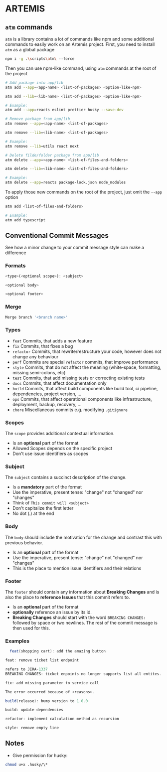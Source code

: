 # ARTEMIS

## `atm` commands

`atm` is a library contains a lot of commands like npm and some additional commands to easily work on an Artemis project.
First, you need to install `atm` as a global package

```bash
npm i -g .\scripts\atm\ --force
```

Then you can use npm-like command, using `atm` commands at the root of the project

```bash
# Add package into app/lib
atm add --app=<app-name> <list-of-packages> <option-like-npm>

atm add --lib=<lib-name> <list-of-packages> <option-like-npm>

# Example:
atm add --app=reacts eslint prettier husky --save-dev
```

```bash
# Remove package from app/lib
atm remove --app=<app-name> <list-of-packages>

atm remove --lib=<lib-name> <list-of-packages>

# Example:
atm remove --lib=utils react next
```

```bash
# Delete filde/folder package from app/lib
atm delete --app=<app-name> <list-of-files-and-folders>

atm delete --lib=<lib-name> <list-of-files-and-folders>

# Example:
atm delete --app=reacts package-lock.json node_modules
```

To apply those new commands on the root of the project, just omit the `--app` option

```bash
atm add <list-of-files-and-folders>

# Example:
atm add typescript
```

## Conventional Commit Messages

See how a minor change to your commit message style can make a difference

### Formats

```javascript
<type>(<optional scope>): <subject>

<optional body>

<optional footer>
```

### Merge

```javascript
Merge branch '<branch name>'
```

### Types

- `feat` Commits, that adds a new feature
- `fix` Commits, that fixes a bug
- `refactor` Commits, that rewrite/restructure your code, however does not change any behaviour
- `perf` Commits are special `refactor` commits, that improve performance
- `style` Commits, that do not affect the meaning (white-space, formatting, missing semi-colons, etc)
- `test` Commits, that add missing tests or correcting existing tests
- `docs` Commits, that affect documentation only
- `build` Commits, that affect build components like build tool, ci pipeline, dependencies, project version, ...
- `ops` Commits, that affect operational components like infrastructure, deployment, backup, recovery, ...
- `chore` Miscellaneous commits e.g. modifying `.gitignore`

### Scopes

The `scope` provides additional contextual information.

- Is an **optional** part of the format
- Allowed Scopes depends on the specific project
- Don't use issue identifiers as scopes

### Subject

The `subject` contains a succinct description of the change.

- Is a **mandatory** part of the format
- Use the imperative, present tense: "change" not "changed" nor "changes"
- Think of `This commit will <subject>`
- Don't capitalize the first letter
- No dot (.) at the end

### Body

The `body` should include the motivation for the change and contrast this with previous behavior.

- Is an **optional** part of the format
- Use the imperative, present tense: "change" not "changed" nor "changes"
- This is the place to mention issue identifiers and their relations

### Footer

The `footer` should contain any information about **Breaking Changes** and is also the place to **reference Issues** that this commit refers to.

- Is an **optional** part of the format
- **optionally** reference an issue by its id.
- **Breaking Changes** should start with the word `BREAKING CHANGES:` followed by space or two newlines. The rest of the commit message is then used for this.

### Examples

```java
  feat(shopping cart): add the amazing button
```

```java
feat: remove ticket list endpoint

refers to JIRA-1337
BREAKING CHANGES: ticket enpoints no longer supports list all entites.
```

```java
fix: add missing parameter to service call

The error occurred because of <reasons>.
```

```java
build(release): bump version to 1.0.0
```

```java
build: update dependencies
```

```java
refactor: implement calculation method as recursion
```

```java
style: remove empty line
```

## Notes

- Give permission for husky:

```bash
chmod u+x .husky/\*
```
